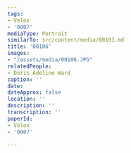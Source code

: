 ```yaml
---
tags:
- Velox
- '0007'
mediaType: Portrait
similarTo: src/content/media/00103.md
title: '00106'
images:
- "/assets/media/00106.JPG"
relatedPeople:
- Doris Adeline Ward
caption: ''
date: 
dateApprox: false
location: ''
description: ''
transcription: ''
paperId:
- Velox
- '0007'

---
```

